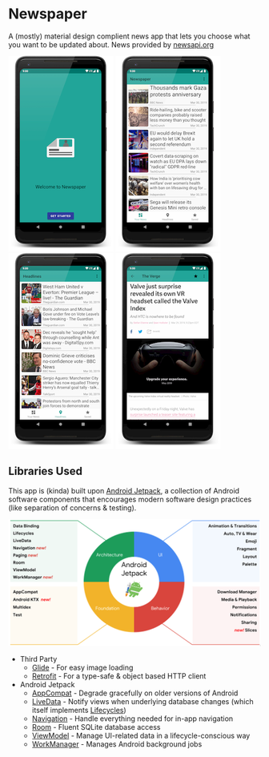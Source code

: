 # Newspaper
A (mostly) material design complient news app that lets you choose what you want to be updated about. News provided by [newsapi.org](https://newsapi.org/)

<img src="docs/Screenshot_onboard.png" alt="App onboarding screen" title="Welcome Screen" width="210px"> <img src="docs/Screenshot_screen1.png" alt="Personal news screen" title="Personal news Screen" width="210px"> <img src="docs/Screenshot_screen2.png" alt="Location based news screen" title="Local news Screen" width="210px"> <img src="docs/Screenshot_screen3.png" alt="Webpage of news article" title="News Article in app" width="210px">

## Libraries Used

This app is (kinda) built upon [Android Jetpack](https://developer.android.com/jetpack), a collection of Android software components that encourages modern software design practices (like separation of concerns & testing).

![Android Jetpack](docs/jetpackdiagram.png "Android Jetpack Components")

* Third Party
  * [Glide](https://github.com/bumptech/glide) - For easy image loading
  * [Retrofit](https://github.com/square/retrofit) - For a type-safe & object based HTTP client
* Android Jetpack
  * [AppCompat](https://developer.android.com/topic/libraries/support-library/packages.html#v7-appcompat) - Degrade gracefully on older versions of Android
  * [LiveData](https://developer.android.com/topic/libraries/architecture/livedata) - Notify views when underlying database changes (which itself implements [Lifecycles](https://developer.android.com/topic/libraries/architecture/lifecycle))
  * [Navigation](https://developer.android.com/topic/libraries/architecture/navigation.html) - Handle everything needed for in-app navigation
  * [Room](https://developer.android.com/topic/libraries/architecture/room) - Fluent SQLite database access
  * [ViewModel](https://developer.android.com/topic/libraries/architecture/viewmodel) - Manage UI-related data in a lifecycle-conscious way
  * [WorkManager](https://developer.android.com/topic/libraries/architecture/workmanager) - Manages Android background jobs
